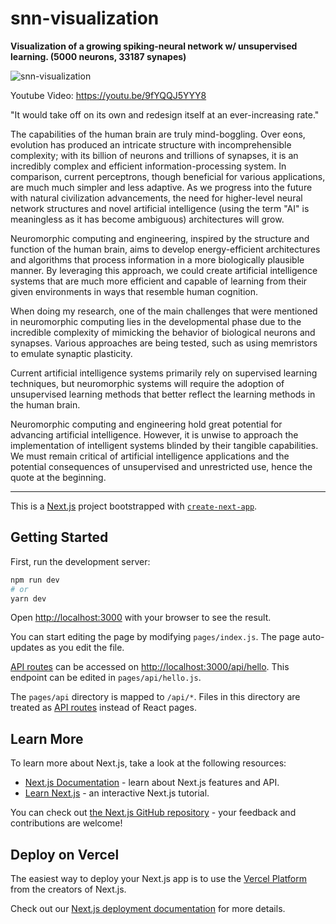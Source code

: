 # snn-visualization

**Visualization of a growing spiking-neural network w/ unsupervised learning. (5000 neurons, 33187 synapes)**

![snn-visualization](https://user-images.githubusercontent.com/58407773/226333658-23d758a9-04d9-43a4-b060-1bf4ec455a47.gif)

Youtube Video: https://youtu.be/9fYQQJ5YYY8

"It would take off on its own and redesign itself at an ever-increasing rate."

The capabilities of the human brain are truly mind-boggling. Over eons, evolution has produced an intricate structure with incomprehensible complexity; with its billion of neurons and trillions of synapses, it is an incredibly complex and efficient information-processing system. In comparison, current perceptrons, though beneficial for various applications, are much much simpler and less adaptive. As we progress into the future with natural civilization advancements, the need for higher-level neural network structures and novel artificial intelligence (using the term "AI" is meaningless as it has become ambiguous) architectures will grow.

Neuromorphic computing and engineering, inspired by the structure and function of the human brain, aims to develop energy-efficient architectures and algorithms that process information in a more biologically plausible manner. By leveraging this approach, we could create artificial intelligence systems that are much more efficient and capable of learning from their given environments in ways that resemble human cognition.

When doing my research, one of the main challenges that were mentioned in neuromorphic computing lies in the developmental phase due to the incredible complexity of mimicking the behavior of biological neurons and synapses. Various approaches are being tested, such as using memristors to emulate synaptic plasticity.

Current artificial intelligence systems primarily rely on supervised learning techniques, but neuromorphic systems will require the adoption of unsupervised learning methods that better reflect the learning methods in the human brain.

Neuromorphic computing and engineering hold great potential for advancing artificial intelligence. However, it is unwise to approach the implementation of intelligent systems blinded by their tangible capabilities. We must remain critical of artificial intelligence applications and the potential consequences of unsupervised and unrestricted use, hence the quote at the beginning.

---

This is a [Next.js](https://nextjs.org/) project bootstrapped with [`create-next-app`](https://github.com/vercel/next.js/tree/canary/packages/create-next-app).

## Getting Started

First, run the development server:

```bash
npm run dev
# or
yarn dev
```

Open [http://localhost:3000](http://localhost:3000) with your browser to see the result.

You can start editing the page by modifying `pages/index.js`. The page auto-updates as you edit the file.

[API routes](https://nextjs.org/docs/api-routes/introduction) can be accessed on [http://localhost:3000/api/hello](http://localhost:3000/api/hello). This endpoint can be edited in `pages/api/hello.js`.

The `pages/api` directory is mapped to `/api/*`. Files in this directory are treated as [API routes](https://nextjs.org/docs/api-routes/introduction) instead of React pages.

## Learn More

To learn more about Next.js, take a look at the following resources:

- [Next.js Documentation](https://nextjs.org/docs) - learn about Next.js features and API.
- [Learn Next.js](https://nextjs.org/learn) - an interactive Next.js tutorial.

You can check out [the Next.js GitHub repository](https://github.com/vercel/next.js/) - your feedback and contributions are welcome!

## Deploy on Vercel

The easiest way to deploy your Next.js app is to use the [Vercel Platform](https://vercel.com/new?utm_medium=default-template&filter=next.js&utm_source=create-next-app&utm_campaign=create-next-app-readme) from the creators of Next.js.

Check out our [Next.js deployment documentation](https://nextjs.org/docs/deployment) for more details.
